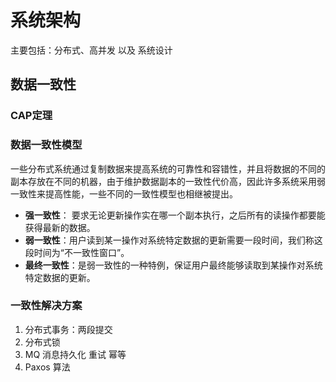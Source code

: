 # 系统架构

主要包括：分布式、高并发 以及 系统设计

## 数据一致性

### CAP定理

### 数据一致性模型

一些分布式系统通过复制数据来提高系统的可靠性和容错性，并且将数据的不同的副本存放在不同的机器，由于维护数据副本的一致性代价高，因此许多系统采用弱一致性来提高性能，一些不同的一致性模型也相继被提出。

  - **强一致性**： 要求无论更新操作实在哪一个副本执行，之后所有的读操作都要能获得最新的数据。
  - **弱一致性**：用户读到某一操作对系统特定数据的更新需要一段时间，我们称这段时间为“不一致性窗口”。
  - **最终一致性**：是弱一致性的一种特例，保证用户最终能够读取到某操作对系统特定数据的更新。

### 一致性解决方案

  1. 分布式事务：两段提交
  2. 分布式锁
  3. MQ 消息持久化 重试 幂等
  4. Paxos 算法
